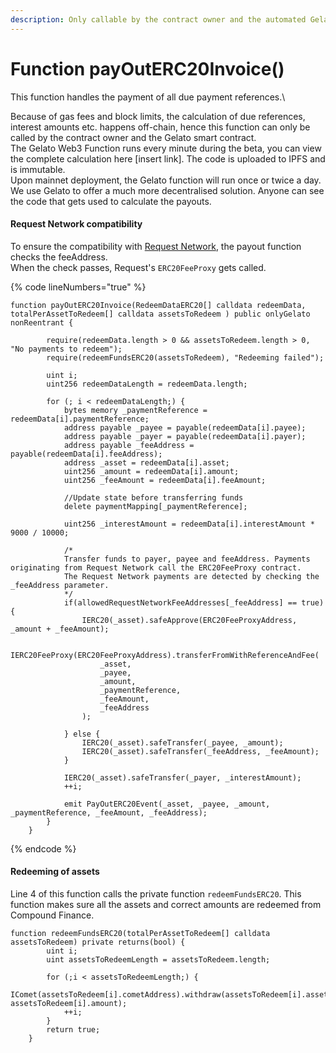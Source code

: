 ```yaml
---
description: Only callable by the contract owner and the automated Gelato smart contract
---
```


# Function payOutERC20Invoice()

This function handles the payment of all due payment references.\


Because of gas fees and block limits, the calculation of due references, interest amounts etc. happens off-chain, hence this function can only be called by the contract owner and the Gelato smart contract.\
The Gelato Web3 Function runs every minute during the beta, you can view the complete calculation here \[insert link]. The code is uploaded to IPFS and is immutable.\
Upon mainnet deployment, the Gelato function will run once or twice a day.\
We use Gelato to offer a much more decentralised solution. Anyone can see the code that gets used to calculate the payouts.

#### Request Network compatibility

To ensure the compatibility with [Request Network](https://www.request.network), the payout function checks the feeAddress.\
When the check passes, Request's `ERC20FeeProxy` gets called.

{% code lineNumbers="true" %}
```solidity
function payOutERC20Invoice(RedeemDataERC20[] calldata redeemData, totalPerAssetToRedeem[] calldata assetsToRedeem ) public onlyGelato nonReentrant {  

        require(redeemData.length > 0 && assetsToRedeem.length > 0, "No payments to redeem");        
        require(redeemFundsERC20(assetsToRedeem), "Redeeming failed");

        uint i;
        uint256 redeemDataLength = redeemData.length;

        for (; i < redeemDataLength;) {
            bytes memory _paymentReference = redeemData[i].paymentReference;
            address payable _payee = payable(redeemData[i].payee);
            address payable _payer = payable(redeemData[i].payer);
            address payable _feeAddress = payable(redeemData[i].feeAddress);
            address _asset = redeemData[i].asset;            
            uint256 _amount = redeemData[i].amount;
            uint256 _feeAmount = redeemData[i].feeAmount;
            
            //Update state before transferring funds
            delete paymentMapping[_paymentReference];
            
            uint256 _interestAmount = redeemData[i].interestAmount * 9000 / 10000;      
            
            /*
            Transfer funds to payer, payee and feeAddress. Payments originating from Request Network call the ERC20FeeProxy contract.
            The Request Network payments are detected by checking the _feeAddress parameter.
            */
            if(allowedRequestNetworkFeeAddresses[_feeAddress] == true) {
                IERC20(_asset).safeApprove(ERC20FeeProxyAddress, _amount + _feeAmount);

                IERC20FeeProxy(ERC20FeeProxyAddress).transferFromWithReferenceAndFee(
                    _asset,
                    _payee,
                    _amount,
                    _paymentReference,
                    _feeAmount,
                    _feeAddress
                );
            
            } else {
                IERC20(_asset).safeTransfer(_payee, _amount);
                IERC20(_asset).safeTransfer(_feeAddress, _feeAmount); 
            }
            
            IERC20(_asset).safeTransfer(_payer, _interestAmount);
            ++i;     

            emit PayOutERC20Event(_asset, _payee, _amount, _paymentReference, _feeAmount, _feeAddress);           
        }        
    }
```
{% endcode %}

#### Redeeming of assets

Line 4 of this function calls the private function `redeemFundsERC20`. This function makes sure all the assets and correct amounts are redeemed from Compound Finance.

```solidity
function redeemFundsERC20(totalPerAssetToRedeem[] calldata assetsToRedeem) private returns(bool) {
        uint i;
        uint assetsToRedeemLength = assetsToRedeem.length;

        for (;i < assetsToRedeemLength;) {
            IComet(assetsToRedeem[i].cometAddress).withdraw(assetsToRedeem[i].asset, assetsToRedeem[i].amount);
            ++i;
        }
        return true;
    }
```
